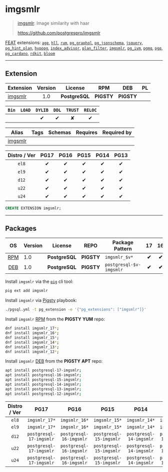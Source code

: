 # imgsmlr


> [imgsmlr](https://github.com/postgrespro/imgsmlr): Image similarity with haar
>
> https://github.com/postgrespro/imgsmlr





[FEAT](/feat) extensions: [`age`](/age), [`hll`](/hll), [`rum`](/rum), [`pg_graphql`](/pg_graphql), [`pg_jsonschema`](/pg_jsonschema), [`jsquery`](/jsquery), [`pg_hint_plan`](/pg_hint_plan), [`hypopg`](/hypopg), [`index_advisor`](/index_advisor), [`plan_filter`](/plan_filter), [`imgsmlr`](/imgsmlr), [`pg_ivm`](/pg_ivm), [`pgmq`](/pgmq), [`pgq`](/pgq), [`pg_cardano`](/pg_cardano), [`rdkit`](/rdkit), [`bloom`](/bloom)


-------
## Extension


| Extension | Version | License | RPM | DEB | PL |
|-----------|:-------:|:-------:|:---:|:---:|:--:|
| [imgsmlr](https://github.com/postgrespro/imgsmlr) | 1.0 | **<span class="tcblue">PostgreSQL</span>** | **<span class="tcwarn">PIGSTY</span>** | **<span class="tcwarn">PIGSTY</span>** |  |



| `Bin` | `LOAD` | `DYLIB` | `DDL` | `TRUST` | `RELOC` |
|:-----:|:------:|:-------:|:-----:|:-------:|:-------:|
|  |  | <span class="tcblue">✔</span> | <span class="tcblue">✔</span> | <span class="tcwarn">✘</span> | <span class="tcblue">✔</span> |



| Alias | Tags | Schemas | Requires | Required by |
|-------|------|---------|----------|-------------|
| [imgsmlr](/imgsmlr) |  |  |  |  |



| Distro / Ver | PG17 | PG16 | PG15 | PG14 | PG13 |
|:------------:|:----:|:----:|:----:|:----:|:----:|
| `el8` | <span class="tcblue">✔</span> | <span class="tcblue">✔</span> | <span class="tcblue">✔</span> | <span class="tcblue">✔</span> | <span class="tcblue">✔</span> |
| `el9` | <span class="tcblue">✔</span> | <span class="tcblue">✔</span> | <span class="tcblue">✔</span> | <span class="tcblue">✔</span> | <span class="tcblue">✔</span> |
| `d12` | <span class="tcblue">✔</span> | <span class="tcblue">✔</span> | <span class="tcblue">✔</span> | <span class="tcblue">✔</span> | <span class="tcblue">✔</span> |
| `u22` | <span class="tcblue">✔</span> | <span class="tcblue">✔</span> | <span class="tcblue">✔</span> | <span class="tcblue">✔</span> | <span class="tcblue">✔</span> |
| `u24` | <span class="tcblue">✔</span> | <span class="tcblue">✔</span> | <span class="tcblue">✔</span> | <span class="tcblue">✔</span> | <span class="tcblue">✔</span> |





```sql
CREATE EXTENSION imgsmlr;
```

-----------


## Packages


| OS | Version | License | REPO | Package Pattern | 17 | 16 | 15 | 14 | 13 | Dependency |
|:--:|---------|:-------:|:----:|-----------------|:--:|:--:|:--:|:--:|:--:|------------|
| [RPM](/rpm) | 1.0 | **<span class="tcblue">PostgreSQL</span>** | **<span class="tcwarn">PIGSTY</span>** | `imgsmlr_$v*` | **<span class="tcwarn">✔</span>** | **<span class="tcwarn">✔</span>** | **<span class="tcwarn">✔</span>** | **<span class="tcwarn">✔</span>** | **<span class="tcwarn">✔</span>** |  |
| [DEB](/deb) | 1.0 | **<span class="tcblue">PostgreSQL</span>** | **<span class="tcwarn">PIGSTY</span>** | `postgresql-$v-imgsmlr` | **<span class="tcwarn">✔</span>** | **<span class="tcwarn">✔</span>** | **<span class="tcwarn">✔</span>** | **<span class="tcwarn">✔</span>** | **<span class="tcwarn">✔</span>** |  |



Install `imgsmlr` via the [`pig`](https://github.com/pgsty/pig) cli tool:

```bash
pig ext add imgsmlr
```


Install `imgsmlr` via [Pigsty](https://pigsty.io/docs/pgext/usage/install/) playbook:

```bash
./pgsql.yml -t pg_extension -e '{"pg_extensions": ["imgsmlr"]}'
```


Install `imgsmlr` [RPM](/rpm) from the **<span class="tcwarn">PIGSTY</span>** **YUM** repo:

```bash
dnf install imgsmlr_17*;
dnf install imgsmlr_16*;
dnf install imgsmlr_15*;
dnf install imgsmlr_14*;
dnf install imgsmlr_13*;
dnf install imgsmlr_12*;
```


Install `imgsmlr` [DEB](/deb) from the **<span class="tcwarn">PIGSTY</span>** **APT** repo:

```bash
apt install postgresql-17-imgsmlr;
apt install postgresql-16-imgsmlr;
apt install postgresql-15-imgsmlr;
apt install postgresql-14-imgsmlr;
apt install postgresql-13-imgsmlr;
apt install postgresql-12-imgsmlr;
```




| Distro / Ver | PG17 | PG16 | PG15 | PG14 | PG13 |
|:------------:|:----:|:----:|:----:|:----:|:----:|
| `el8` | `imgsmlr_17*` | `imgsmlr_16*` | `imgsmlr_15*` | `imgsmlr_14*` | `imgsmlr_13*` |
| `el9` | `imgsmlr_17*` | `imgsmlr_16*` | `imgsmlr_15*` | `imgsmlr_14*` | `imgsmlr_13*` |
| `d12` | `postgresql-17-imgsmlr` | `postgresql-16-imgsmlr` | `postgresql-15-imgsmlr` | `postgresql-14-imgsmlr` | `postgresql-13-imgsmlr` |
| `u22` | `postgresql-17-imgsmlr` | `postgresql-16-imgsmlr` | `postgresql-15-imgsmlr` | `postgresql-14-imgsmlr` | `postgresql-13-imgsmlr` |
| `u24` | `postgresql-17-imgsmlr` | `postgresql-16-imgsmlr` | `postgresql-15-imgsmlr` | `postgresql-14-imgsmlr` | `postgresql-13-imgsmlr` |





